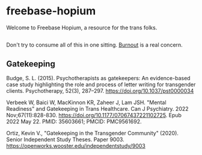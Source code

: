 # freebase-hopium

Welcome to Freebase Hopium, a resource for the trans folks.

##

Don't try to consume all of this in one sitting. [Burnout](https://www.youtube.com/watch?v=quZffpOcB8Q) is a real concern.

## Gatekeeping

Budge, S. L. (2015). Psychotherapists as gatekeepers: An evidence-based case study highlighting the role and process of letter writing for transgender clients. Psychotherapy, 52(3), 287–297. https://doi.org/10.1037/pst0000034

Verbeek W, Baici W, MacKinnon KR, Zaheer J, Lam JSH. "Mental Readiness" and Gatekeeping in Trans Healthcare. Can J Psychiatry. 2022 Nov;67(11):828-830. https://doi.org/10.1177/07067437221102725. Epub 2022 May 22. PMID: 35603661; PMCID: PMC9561692.

Ortiz, Kevin V., "Gatekeeping in the Transgender Community" (2020). Senior Independent Study Theses. Paper 9003.
https://openworks.wooster.edu/independentstudy/9003

